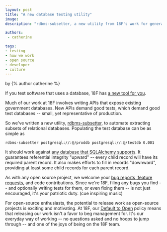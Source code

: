```yaml
---
layout: post
title: "A new database testing utility"
image:
description: "rdbms-subsetter, a new utility from 18F's work for generating test databases"

authors:
 - catherine

tags:
- testing
- how we work
- open source
- developer
- culture
---
```

<p class="authors">
  by {% author catherine %}
</p>

If you test software that uses a database, 18F has
[a new tool for you](https://github.com/18F/rdbms-subsetter).

<!-- more -->

Much of our work at 18F involves writing APIs that expose
existing government databases.  New APIs demand good tests,
which demand good test databases -- small, yet
representative of production.  

So we've written a new utility,
[rdbms-subsetter](https://github.com/18F/rdbms-subsetter),
to automate extracting subsets of relational databases.
Populating the test database can be as simple as

    rdbms-subsetter postgresql://:@/proddb postgresql://:@/testdb 0.001

It should work against
[any database that SQLAlchemy supports](http://docs.sqlalchemy.org/en/rel_0_9/core/engines.html#supported-databases).
It guarantees referential integrity "upward" -- every child
record will have its required parent record.
It also makes efforts to fill in records "downward",
providing at least some child records for each parent record.  

As with any open source project, we welcome your
[bug reports, feature requests](https://github.com/18F/rdbms-subsetter/issues),
and code contributions.
Since we're 18F, filing any bugs you find --
and optionally writing tests for them, or even fixing them --
is not just encouraged, it's your patriotic duty.
(cue inspiring music)

For open-source enthusiasts, the potential to release work
as open-source projects is exciting and motivating.  At 18F,
our [Default to Open](https://github.com/18F/open-source-policy/)
policy means that releasing our work isn't a favor to beg
management for.  It's our everyday way of working --
no questions asked and no hoops to jump through -- and one
of the joys of being on the 18F team.
